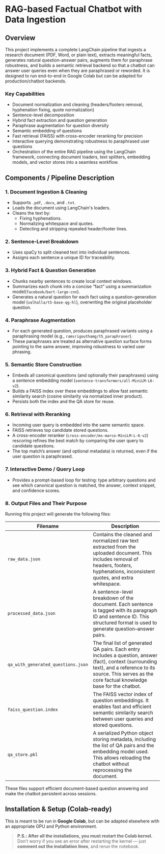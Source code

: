 # RAG-based Factual Chatbot with Data Ingestion


## Overview

This project implements a complete LangChain pipeline that ingests a research document (PDF, Word, or plain text), extracts meaningful facts, generates natural question-answer pairs, augments them for paraphrase robustness, and builds a semantic retrieval backend so that a chatbot can answer user queries even when they are paraphrased or reworded. It is designed to run end-to-end in Google Colab but can be adapted for production/chatbot backends.

### Key Capabilities
- Document normalization and cleaning (headers/footers removal, hyphenation fixing, quote normalization)
- Sentence-level decomposition
- Hybrid fact extraction and question generation
- Paraphrase augmentation for question diversity
- Semantic embedding of questions
- Fast retrieval (FAISS) with cross-encoder reranking for precision
- Interactive querying demonstrating robustness to paraphrased user questions
- Orchestration of the entire RAG pipeline using the LangChain framework, connecting document loaders, text splitters, embedding models, and vector stores into a seamless workflow.

## Components / Pipeline Description

### 1. Document Ingestion & Cleaning
- Supports `.pdf`, `.docx`, and `.txt`.
- Loads the document using LangChain's loaders.
- Cleans the text by:
  - Fixing hyphenations.
  - Normalizing whitespace and quotes.
  - Detecting and stripping repeated header/footer lines.

### 2. Sentence-Level Breakdown
- Uses spaCy to split cleaned text into individual sentences.
- Assigns each sentence a unique ID for traceability.

### 3. Hybrid Fact & Question Generation
- Chunks nearby sentences to create local context windows.
- Summarizes each chunk into a concise “fact” using a summarization model(`facebook/bart-large-cnn`).
- Generates a natural question for each fact using a question-generation model (`valhalla/t5-base-qg-hl`), overwriting the original placeholder question.

### 4. Paraphrase Augmentation 
- For each generated question, produces paraphrased variants using a paraphrasing model (e.g., `ramsrigouthamg/t5_paraphraser`).
- These paraphrases are treated as alternative question surface forms pointing to the same answer, improving robustness to varied user phrasing.

### 5. Semantic Store Construction
- Embeds all canonical questions (and optionally their paraphrases) using a sentence embedding model (`sentence-transformers/all-MiniLM-L6-v2`).
- Builds a FAISS index over these embeddings to allow fast semantic similarity search (cosine similarity via normalized inner product).
- Persists both the index and the QA store for reuse.

### 6. Retrieval with Reranking
- Incoming user query is embedded into the same semantic space.
- FAISS retrieves top candidate stored questions.
- A cross-encoder reranker (`cross-encoder/ms-marco-MiniLM-L-6-v2`) rescoring refines the best match by comparing the user query to candidate questions.
- The top match’s answer (and optional metadata) is returned, even if the user question is paraphrased.

### 7. Interactive Demo / Query Loop
- Provides a prompt-based loop for testing: type arbitrary questions and see which canonical question is matched, the answer, context snippet, and confidence scores.

### 8. Output Files and Their Purpose

Running this project will generate the following files:

| Filename                     | Description |
|-----------------------------|-------------|
| `raw_data.json`             | Contains the cleaned and normalized raw text extracted from the uploaded document. This includes removal of headers, footers, hyphenations, inconsistent quotes, and extra whitespace. |
| `processed_data.json`       | A sentence-level breakdown of the document. Each sentence is tagged with its paragraph ID and sentence ID. This structured format is used to generate question–answer pairs. |
| `qa_with_generated_questions.json` | The final list of generated QA pairs. Each entry includes a question, answer (fact), context (surrounding text), and a reference to its source. This serves as the core factual knowledge base for the chatbot. |
| `faiss_question.index`      | The FAISS vector index of question embeddings. It enables fast and efficient semantic similarity search between user queries and stored questions. |
| `qa_store.pkl`              | A serialized Python object storing metadata, including the list of QA pairs and the embedding model used. This allows reloading the chatbot without reprocessing the document. |

These files support efficient document-based question answering and make the chatbot persistent across sessions.


## Installation & Setup (Colab-ready)

This is meant to be run in **Google Colab**, but can be adapted elsewhere with an appropriate GPU and Python environment.

> **P.S.: After all the installations, you must restart the Colab kernel.**  
> Don’t worry if you see an error after restarting the kernel — just **comment out the installation lines**, and rerun the notebook.

